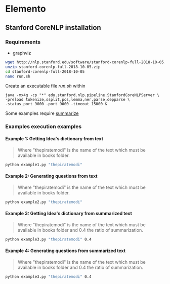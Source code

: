 # Elemento

## Stanford CoreNLP installation

### Requirements
- graphviz

```bash
wget http://nlp.stanford.edu/software/stanford-corenlp-full-2018-10-05.zip
unzip stanford-corenlp-full-2018-10-05.zip
cd stanford-corenlp-full-2018-10-05
nano run.sh
```

Create an executable file _run.sh_ within
```
java -mx4g -cp "*" edu.stanford.nlp.pipeline.StanfordCoreNLPServer \
-preload tokenize,ssplit,pos,lemma,ner,parse,depparse \
-status_port 9000 -port 9000 -timeout 15000 &
```

Some examples require [summarize](https://github.com/despawnerer/summarize)

### Examples execution examples

#### Example 1: Getting Idea's dictionary from text

> Where "thepiratemodi" is the name of the text which must be available in books folder.

```bash
python example1.py "thepiratemodi"
```

#### Example 2: Generating questions from text

> Where "thepiratemodi" is the name of the text which must be available in books folder.

```bash
python example2.py "thepiratemodi"
```

#### Example 3: Getting Idea's dictionary from summarized text

> Where "thepiratemodi" is the name of the text which must be available in books folder and 0.4 the ratio of summarization.

```bash
python example3.py "thepiratemodi" 0.4
```

#### Example 4:  Generating questions from summarized text

> Where "thepiratemodi" is the name of the text which must be available in books folder and 0.4 the ratio of summarization.

```bash
python example3.py "thepiratemodi" 0.4
```
